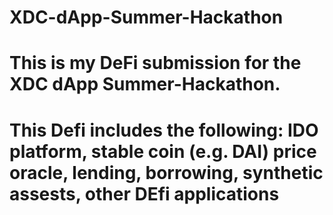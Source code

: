 # XDC-dApp-Summer-Hackathon
# This is my DeFi submission for the XDC dApp Summer-Hackathon.
# This Defi includes the following: IDO platform, stable coin (e.g. DAI) price oracle, lending, borrowing, synthetic assests, other DEfi applications
